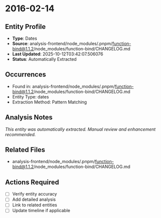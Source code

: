 # 2016-02-14

## Entity Profile
- **Type**: Dates
- **Source**: analysis-frontend/node_modules/.pnpm/function-bind@1.1.2/node_modules/function-bind/CHANGELOG.md
- **Last Updated**: 2025-10-12T03:42:07.506076
- **Status**: Automatically Extracted

## Occurrences
- Found in: analysis-frontend/node_modules/.pnpm/function-bind@1.1.2/node_modules/function-bind/CHANGELOG.md
- Entity Type: dates
- Extraction Method: Pattern Matching

## Analysis Notes
*This entity was automatically extracted. Manual review and enhancement recommended.*

## Related Files
- analysis-frontend/node_modules/.pnpm/function-bind@1.1.2/node_modules/function-bind/CHANGELOG.md

## Actions Required
- [ ] Verify entity accuracy
- [ ] Add detailed analysis
- [ ] Link to related entities
- [ ] Update timeline if applicable
